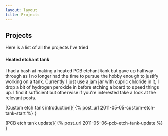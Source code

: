 ```yaml
---
layout: layout
title: Projects
---
```

## Projects ##
Here is a list of all the projects I've tried

#### Heated etchant tank ####
I had a bash at making a heated PCB etchant tank but gave up halfway through as I no longer had the time to pursue the hobby enough to justify working on a tank. Currently I just use a jam jar with cupric chloride in it, I drop a bit of hydrogen peroxide in before etching a board to speed things up. I find it sufficient but otherwise if you're interested take a look at the relevant posts.

[Custom etch tank introduction]{ {% post_url 2011-05-05-custom-etch-tank-start %} }

[PCB etch tank update]{ {% post_url 2011-05-06-pcb-etch-tank-update %} }
